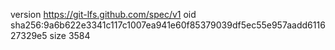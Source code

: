 version https://git-lfs.github.com/spec/v1
oid sha256:9a6b622e3341c117c1007ea941e60f85379039df5ec55e957aadd611627329e5
size 3584
